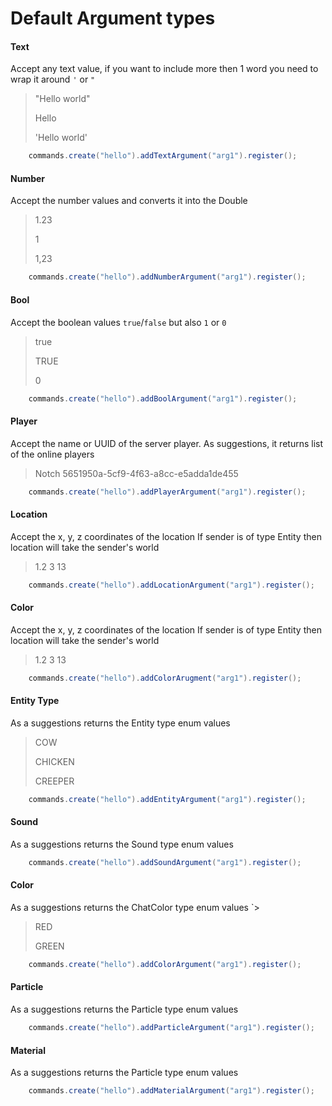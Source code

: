 # Default Argument types

#### Text

Accept any text value, if you want to include more then 1 word
you need to wrap it around `'` or `"`

> "Hello world"
>
> Hello
>
> 'Hello world'

```java
    commands.create("hello").addTextArgument("arg1").register();
```

#### Number

Accept the number values and converts it into the Double
> 1.23
>
> 1
>
> 1,23

```java
    commands.create("hello").addNumberArgument("arg1").register();
```

#### Bool

Accept the boolean values `true`/`false` but also `1` or `0` 
> true
>
> TRUE
>
> 0
```java
    commands.create("hello").addBoolArgument("arg1").register();
```

#### Player

Accept the name or UUID of the server player.
As suggestions, it returns list of the online players
> Notch
> 5651950a-5cf9-4f63-a8cc-e5adda1de455
```java
    commands.create("hello").addPlayerArgument("arg1").register();
```
#### Location

Accept the x, y, z coordinates of the location
If sender is of type Entity then location will take the sender's world
> 1.2 3 13
```java
    commands.create("hello").addLocationArgument("arg1").register();
```

#### Color

Accept the x, y, z coordinates of the location
If sender is of type Entity then location will take the sender's world
> 1.2 3 13
```java
    commands.create("hello").addColorArugment("arg1").register();
```

#### Entity Type

As a suggestions returns the Entity type enum values
> COW
> 
> CHICKEN
> 
> CREEPER
```java
    commands.create("hello").addEntityArgument("arg1").register();
```

#### Sound

As a suggestions returns the Sound type enum values
>
```java
    commands.create("hello").addSoundArgument("arg1").register();
```

#### Color

As a suggestions returns the ChatColor type enum values
`>
> RED
> 
> GREEN

```java
    commands.create("hello").addColorArgument("arg1").register();
```

#### Particle

As a suggestions returns the Particle type enum values
>
```java
    commands.create("hello").addParticleArgument("arg1").register();
```

#### Material

As a suggestions returns the Particle type enum values
>
```java
    commands.create("hello").addMaterialArgument("arg1").register();
```
